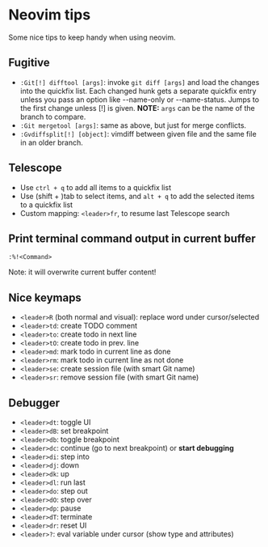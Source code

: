 # Neovim tips

Some nice tips to keep handy when using neovim.

## Fugitive

- `:Git[!] difftool [args]`: invoke `git diff [args]` and load the changes into the
  quickfix list.  Each changed hunk gets a separate quickfix entry unless you
  pass an option like --name-only or --name-status.  Jumps to the first change
  unless [!] is given.
  **NOTE:** `args` can be the name of the branch to compare.
- `:Git mergetool [args]`: same as above, but just for merge conflicts.
- `:Gvdiffsplit[!] [object]`: vimdiff between given file and the same file in
  an older branch.

## Telescope

- Use `ctrl + q` to add all items to a quickfix list
- Use (shift + )tab to select items, and `alt + q` to add the selected items to
  a quickfix list
- Custom mapping: `<leader>fr`, to resume last Telescope search

## Print terminal command output in current buffer

`:%!<Command>`

Note: it will overwrite current buffer content!

## Nice keymaps

- `<leader>R` (both normal and visual): replace word under cursor/selected
- `<leader>td`: create TODO comment
- `<leader>to`: create todo in next line
- `<leader>tO`: create todo in prev. line
- `<leader>md`: mark todo in current line as done
- `<leader>rm`: mark todo in current line as not done
- `<leader>se`: create session file (with smart Git name)
- `<leader>sr`: remove session file (with smart Git name)

## Debugger

- `<leader>dt`: toggle UI
- `<leader>dB`: set breakpoint
- `<leader>db`: toggle breakpoint
- `<leader>dc`: continue (go to next breakpoint) or **start debugging**
- `<leader>di`: step into
- `<leader>dj`: down
- `<leader>dk`: up
- `<leader>dl`: run last
- `<leader>do`: step out
- `<leader>dO`: step over
- `<leader>dp`: pause
- `<leader>dT`: terminate
- `<leader>dr`: reset UI
- `<leader>?`: eval variable under cursor (show type and attributes)
